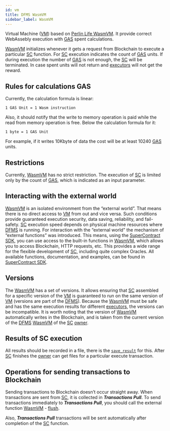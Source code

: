 ```yaml
---
id: vm
title: DFMS WasmVM
sidebar_label: WasmVM
---
```


Virtual Machine ([VM](vm.md)) based on [Perlin Life WasmVM](https://github.com/perlin-network/life). It provide correct WebAssebly execution with [GAS](../../getting_started/economy.md#supercontract-units-gas) spent calculations.

[WasmVM](vm.md) initializes whenever it gets a request from Blockchain to execute a particular [SC](overview.md) function. For [SC](overview.md) execution indicates the count of [GAS](../../getting_started/economy.md#supercontract-units-gas) units. If during execution the number of [GAS](../../getting_started/economy.md#supercontract-units-gas) is not enough, the [SC](overview.md) will be terminated. In case spent units will not return and [executors](../../roles/executor.md) will not get the reward.

## Rules for calculations GAS

Currently, the calculation formula is linear:

`1 GAS Unit = 1 Wasm instruction`

Also, it should notify that the write to memory operation is paid while the read from memory operation is free. Below the calculation formula for it:

`1 byte = 1 GAS Unit`

For example, if it  writes 10Kbyte of data the cost will be at least 10240 [GAS](../../getting_started/economy.md#supercontract-units-gas) units.

## Restrictions

Currently, [WasmVM](vm.md) has no strict restriction. The execution of [SC](overview.md) is limited only by the count of [GAS](../../getting_started/economy.md#supercontract-units-gas), which is indicated as an input parameter.

## Interacting with the external world

[WasmVM](vm.md) is an isolated environment from the “external world”. That means there is no direct access to [VM](vm.md) from out and vice versa. Such conditions provide guaranteed execution security, data saving, reliability, and fail-safety. [SC](overview.md) execution speed depends on physical machine resources where [DFMS](../../getting_started/what_is.md) is running.
For interaction with the “external world” the mechanism of “external functions” was introduced. This means, using the [SuperContract SDK](https://docs.rs/xpx-supercontracts-sdk/0.2.0/xpx_supercontracts_sdk/index.html), you can use access to the built-in functions in [WasmVM](vm.md), which allows you to access Blockchain, HTTP requests, etc.
This provides a wide range for the flexible development of [SC](overview.md), including quite complex Oracles. All available functions, documentation, and examples, can be found in [SuperContract SDK](https://docs.rs/xpx-supercontracts-sdk/0.2.0/xpx_supercontracts_sdk/index.html).

## Versions

The [WasmVM](vm.md) has a set of versions. It allows ensuring that [SC](overview.md) assembled for a specific version of the [VM](vm.md) is guaranteed to run on the same version of [VM](vm.md) (versions are part of the [DFMS](../../getting_started/what_is.md)). Because the [WasmVM](vm.md) must be safe and has the same execution results for different [executors](../../roles/executor.md), the versions can be incompatible.
It is worth noting that the version of [WasmVM](vm.md) automatically writes in the Blockchain, and is taken from the current version of the [DFMS](../../getting_started/what_is.md) [WasmVM](vm.md) of the [SC](overview.md) [owner](../../roles/owner.md).

## Results of SC execution

All results should be recorded in a file, there is the [`save_result`](https://docs.rs/xpx-supercontracts-sdk/0.2.0/xpx_supercontracts_sdk/storage/fn.save_result.html) for this. After [SC](overview.md) finishes the [owner](../../roles/owner.md) can get files for a particular execute transaction.

## Operations for sending transactions to Blockchain

Sending transactions to Blockchain doesn’t occur straight away. When transactions are sent from [SC](overview.md), it is collected in **_Transactions Pull_**. To send transactions immediately to **_Transactions Pull_**, you should call the external function [WasmVM](vm.md) - [flush](https://docs.rs/xpx-supercontracts-sdk/0.2.0/xpx_supercontracts_sdk/transactions/fn.flush.html).

Also, **_Transactions Pull_** transactions will be sent automatically after completion of the [SC](overview.md) function.
